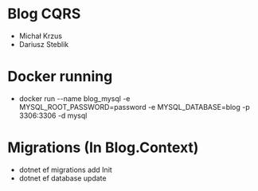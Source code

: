 # Blog CQRS

* Michał Krzus
* Dariusz Steblik

# Docker running

* docker run --name blog_mysql -e MYSQL_ROOT_PASSWORD=password -e MYSQL_DATABASE=blog -p 3306:3306 -d mysql

# Migrations (In Blog.Context)

* dotnet ef migrations add Init
* dotnet ef database update
